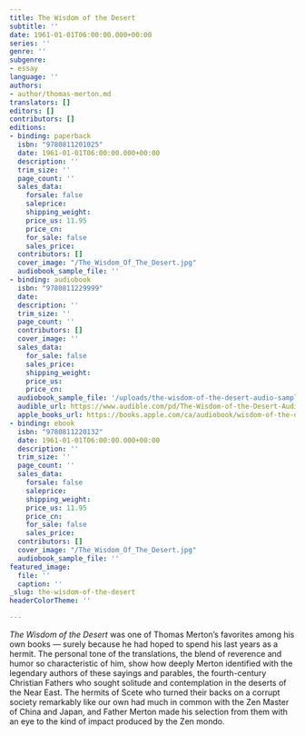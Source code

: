 ```yaml
---
title: The Wisdom of the Desert
subtitle: ''
date: 1961-01-01T06:00:00.000+00:00
series: ''
genre: ''
subgenre:
- essay
language: ''
authors:
- author/thomas-merton.md
translators: []
editors: []
contributors: []
editions:
- binding: paperback
  isbn: "9780811201025"
  date: 1961-01-01T06:00:00.000+00:00
  description: ''
  trim_size: ''
  page_count: ''
  sales_data:
    forsale: false
    saleprice: 
    shipping_weight: 
    price_us: 11.95
    price_cn: 
    for_sale: false
    sales_price: 
  contributors: []
  cover_image: "/The_Wisdom_Of_The_Desert.jpg"
  audiobook_sample_file: ''
- binding: audiobook
  isbn: "9780811229999"
  date: 
  description: ''
  trim_size: ''
  page_count: ''
  contributors: []
  cover_image: ''
  sales_data:
    for_sale: false
    sales_price: 
    shipping_weight: 
    price_us: 
    price_cn: 
  audiobook_sample_file: '/uploads/the-wisdom-of-the-desert-audio-sample.mp3'
  audible_url: https://www.audible.com/pd/The-Wisdom-of-the-Desert-Audiobook/B0814S3L5W
  apple_books_url: https://books.apple.com/ca/audiobook/wisdom-of-the-desert/id1485132769
- binding: ebook
  isbn: "9780811220132"
  date: 1961-01-01T06:00:00.000+00:00
  description: ''
  trim_size: ''
  page_count: ''
  sales_data:
    forsale: false
    saleprice: 
    shipping_weight: 
    price_us: 11.95
    price_cn: 
    for_sale: false
    sales_price: 
  contributors: []
  cover_image: "/The_Wisdom_Of_The_Desert.jpg"
  audiobook_sample_file: ''
featured_image:
  file: ''
  caption: ''
_slug: the-wisdom-of-the-desert
headerColorTheme: ''

---
```

_The Wisdom of the Desert_ was one of Thomas Merton’s favorites among his own books — surely because he had hoped to spend his last years as a hermit. The personal tone of the translations, the blend of reverence and humor so characteristic of him, show how deeply Merton identified with the legendary authors of these sayings and parables, the fourth-century Christian Fathers who sought solitude and contemplation in the deserts of the Near East. The hermits of Scete who turned their backs on a corrupt society remarkably like our own had much in common with the Zen Master of China and Japan, and Father Merton made his selection from them with an eye to the kind of impact produced by the Zen mondo.